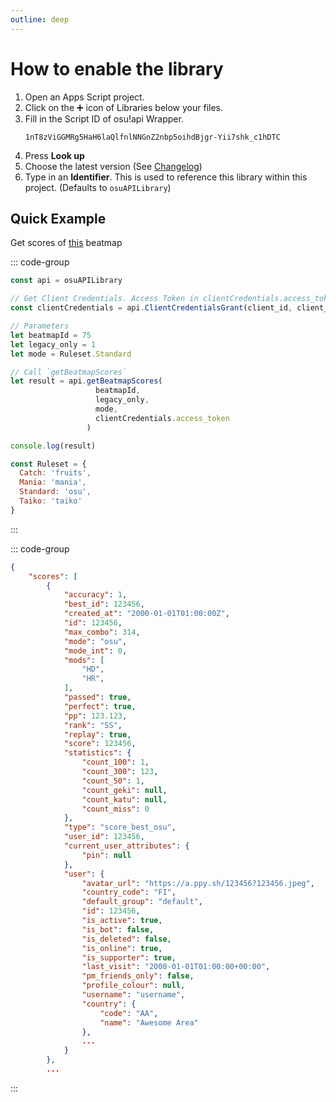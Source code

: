 ```yaml
---
outline: deep
---
```


# How to enable the library

1. Open an Apps Script project.
2. Click on the ➕ icon of Libraries below your files.
3. Fill in the Script ID of osu!api Wrapper.
   ```
   1nT8zViGGMRg5HaH6laQlfnlNNGnZ2nbp5oihdBjgr-Yii7shk_c1hDTC
   ```
4. Press <b>Look up</b>
5. Choose the latest version (See [Changelog](./changelog))
6. Type in an <b>Identifier</b>. This is used to reference this library within this project. (Defaults to `osuAPILibrary`)

## Quick Example

Get scores of [this](https://osu.ppy.sh/beatmapsets/1#osu/75) beatmap

::: code-group

```js [Code.gs]
const api = osuAPILibrary

// Get Client Credentials. Access Token in clientCredentials.access_token
const clientCredentials = api.ClientCredentialsGrant(client_id, client_secret)

// Parameters
let beatmapId = 75
let legacy_only = 1
let mode = Ruleset.Standard

// Call `getBeatmapScores`
let result = api.getBeatmapScores(
                   beatmapId, 
                   legacy_only, 
                   mode, 
                   clientCredentials.access_token
                 )

console.log(result)
```

```js [Enum.gs]
const Ruleset = {
  Catch: 'fruits',
  Mania: 'mania',
  Standard: 'osu',
  Taiko: 'taiko'
}
```
:::

::: code-group

```json [console]
{
    "scores": [
        {
            "accuracy": 1,
            "best_id": 123456,
            "created_at": "2000-01-01T01:00:00Z",
            "id": 123456,
            "max_combo": 314,
            "mode": "osu",
            "mode_int": 0,
            "mods": [
                "HD",
                "HR",
            ],
            "passed": true,
            "perfect": true,
            "pp": 123.123,
            "rank": "SS",
            "replay": true,
            "score": 123456,
            "statistics": {
                "count_100": 1,
                "count_300": 123,
                "count_50": 1,
                "count_geki": null,
                "count_katu": null,
                "count_miss": 0
            },
            "type": "score_best_osu",
            "user_id": 123456,
            "current_user_attributes": {
                "pin": null
            },
            "user": {
                "avatar_url": "https://a.ppy.sh/123456?123456.jpeg",
                "country_code": "FI",
                "default_group": "default",
                "id": 123456,
                "is_active": true,
                "is_bot": false,
                "is_deleted": false,
                "is_online": true,
                "is_supporter": true,
                "last_visit": "2000-01-01T01:00:00+00:00",
                "pm_friends_only": false,
                "profile_colour": null,
                "username": "username",
                "country": {
                    "code": "AA",
                    "name": "Awesome Area"
                },
                ...
            }
        },
        ...
```
:::